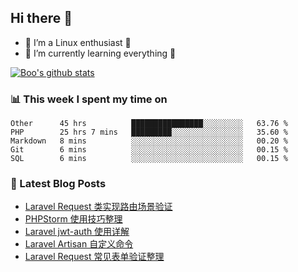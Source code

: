 ## Hi there 👋
* 🔭 I’m a Linux enthusiast 🐧️
* 🏃️ I’m currently learning everything 🏃️

[![Boo's github stats](https://github-readme-stats.vercel.app/api?username=0xAiKang)](https://github.com/anuraghazra/github-readme-stats)

<!-- [![Most Used Langs](https://github-readme-stats.vercel.app/api/top-langs/?username=0xAiKang)](https://github.com/anuraghazra/github-readme-stats) -->

### 📊 This week I spent my time on
<!--START_SECTION:waka-->
```text
Other      45 hrs          ████████████████░░░░░░░░░   63.76 % 
PHP        25 hrs 7 mins   █████████░░░░░░░░░░░░░░░░   35.60 % 
Markdown   8 mins          ░░░░░░░░░░░░░░░░░░░░░░░░░   00.20 % 
Git        6 mins          ░░░░░░░░░░░░░░░░░░░░░░░░░   00.15 % 
SQL        6 mins          ░░░░░░░░░░░░░░░░░░░░░░░░░   00.15 % 
```
<!--END_SECTION:waka-->

### 📕 Latest Blog Posts
<!-- BLOG-POST-LIST:START -->
- [Laravel Request 类实现路由场景验证](https://www.0x2beace.com/laravel-request-class-implements-routing-scenario-verification/)
- [PHPStorm 使用技巧整理](https://www.0x2beace.com/phpstorm-use-skills-finishing/)
- [Laravel jwt-auth 使用详解](https://www.0x2beace.com/laravel-jwt-auth-use-detailed-explanation/)
- [Laravel Artisan 自定义命令](https://www.0x2beace.com/laravel-artisan-custom-commands/)
- [Laravel Request 常见表单验证整理](https://www.0x2beace.com/laravel-request-common-form-validation-finishing/)
<!-- BLOG-POST-LIST:END -->

